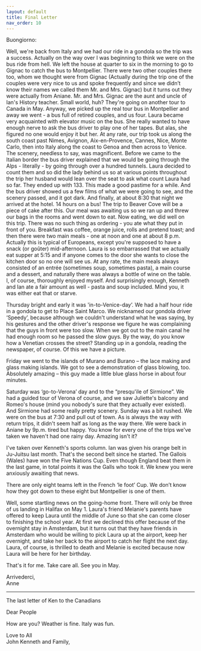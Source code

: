 ```yaml
---
layout: default
title: Final Letter
nav_order: 10
---
```


Buongiorno:

Well, we're back from Italy and we had our ride in a gondola so the trip was a success. Actually on
the way over I was beginning to think we were on the bus ride from hell. We left the house at
quarter to six in the morning to go to Gignac to catch the bus to Montpellier. There were two other
couples there too, whom we thought were from Gignac (Actually during the trip one of the couples
were very nice to us and spoke frequently and since we didn’t know their names we called them Mr.
and Mrs. Gignac) but it turns out they were actually from Aniane. Mr. and Mrs. Gignac are the aunt
and uncle of Ian's History teacher. Small world, huh? They're going on another tour to Canada in
May. Anyway, we picked up the real tour bus in Montpellier and away we went - a bus full of
retired couples, and us four. Laura became very acquainted with elevator music on the bus. She
really wanted to have enough nerve to ask the bus driver to play one of her tapes. But alas, she
figured no one would enjoy it but her. At any rate, our trip took us along the south coast past
Nimes, Avignon, Aix-en-Provence, Cannes, Nice, Monte Carlo, then into Italy along the coast to
Genoa and then across to Venice. The scenery, needless to say, was magnificent. Before we came to
the Italian border the bus driver explained that we would be going through the Alps - literally - by
going through over a hundred tunnels. Laura decided to count them and so did the lady behind us so
at various points throughout the trip her husband would lean over the seat to ask what count Laura
had so far. They ended up with 133. This made a good pastime for a while. And the bus driver
showed us a few films of what we were going to see, and the scenery passed, and it got dark. And
finally, at about 8:30 that night we arrived at the hotel. 14 hours on a bus! The trip to Beaver
Cove will be a piece of cake after this. Our meal was awaiting us so we ran up and threw our bags
in the rooms and went down to eat. Now eating, we did well on this trip. There was no such thing as
ordering - you ate what they put in front of you. Breakfast was coffee, orange juice, rolls and
pretend toast; and then there were two main meals - one at noon and one at about 8 p.m. Actually
this is typical of Europeans, except you're supposed to have a snack (or goûter) mid-afternoon.
Laura is so embarrassed that we actually eat supper at 5:15 and if anyone comes to the door she
wants to close the kitchen door so no one will see us. At any rate, the main meals always consisted
of an entrée (sometimes soup, sometimes pasta), a main course and a dessert, and naturally there
was always a bottle of wine on the table. I, of course, thoroughly enjoyed myself. And surprisingly
enough, Kenneth and Ian ate a fair amount as well - pasta and soup included. Mind you, it was
either eat that or starve.

Thursday bright and early it was 'in-to-Venice-day’. We had a half hour ride in a gondola to get
to Place Saint Marco. We nicknamed our gondola driver ‘Speedy’, because although we couldn't
understand what he was saying, by his gestures and the other driver's response we figure he was
complaining that the guys in front were too slow. When we got out to the main canal he had enough room so he passed the slow guys. By the way, do you know how a Venetian crosses the street? Standing up in a gondola, reading the newspaper, of course. Of this we have a picture.

 Friday we went to the islands of Murano and Burano – the lace making and glass making islands. We got to see a demonstration of glass blowing, too. Absolutely amazing – this guy made a little blue glass horse in about four minutes.

Saturday was ‘go-to-Verona’ day and to the “presqu'ile of Sirmione”. We had a guided tour of Verona of course, and we saw Juliette's balcony and Romeo's house (mind you nobody's sure that they actually ever existed). And Sirmione had some really pretty scenery.
Sunday was a bit rushed. We were on the bus at 7:30 and pull out of town. As is always the way with return trips, it didn't seem half as long as the way there. We were back in Aniane by 9p.m. tired but happy. You know for every one of the trips we've taken we haven't had one rainy day. Amazing isn't it?

I've taken over Kenneth's sports column. Ian was given his orange belt in Ju-Juitsu last month. That's the second belt since he started.
The Gallois (Wales) have won the Five Nations Cup. Even though England beat them in the last game, in total points it was the Galls who took it. We knew you were anxiously awaiting that news.

There are only eight teams left in the French ‘le foot’ Cup. We don’t know how they got down to these eight but Montpellier is one of them.

Well, some startling news on the going-home front. There will only be three of us landing in Halifax on May 1. Laura's friend Melanie's parents have offered to keep Laura until the middle of June so that she can come closer to finishing the school year. At first we declined this offer because of the overnight stay in Amsterdam, but it turns out that they have friends in Amsterdam who would be willing to pick Laura up at the airport, keep her overnight, and take her back to the airport to catch her flight the next day. Laura, of course, is thrilled to death and Melanie is excited because now Laura will be here for her birthday.

That's it for me. Take care all. See you in May.

Arrivederci,  
Anne


____________________________________________________________________________________

The last letter of Ken to the Canadians

Dear People

How are you? Weather is fine. Italy was fun.

Love to All  
John Kenneth and Family,


